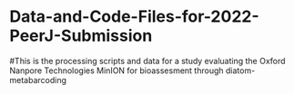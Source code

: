 # Data-and-Code-Files-for-2022-PeerJ-Submission

#This is the processing scripts and data for a study evaluating the Oxford Nanpore Technologies MinION for bioassesment through diatom-metabarcoding 
